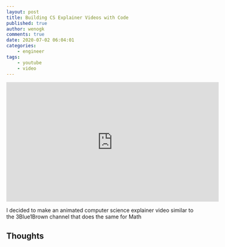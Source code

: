 ```yaml
---
layout: post
title: Building CS Explainer Videos with Code
published: true
author: wenogk
comments: true
date: 2020-07-02 06:04:01
categories:
    - engineer
tags:
    - youtube
    - video
---
```


<iframe width="560" height="315" src="https://www.youtube.com/embed/6nrcEe-GuZM?autoplay=0&showinfo=0&controls=0" frameborder="0" allowfullscreen></iframe>

I decided to make an animated computer science explainer video similar to the 3Blue1Brown channel that does the same for Math  <!--more-->

## Thoughts
